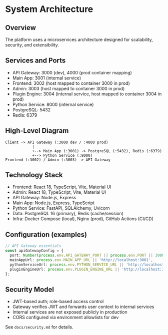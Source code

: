 # System Architecture

## Overview

The platform uses a microservices architecture designed for scalability, security, and extensibility.

## Services and Ports

- API Gateway: 3000 (dev), 4000 (prod container mapping)
- Main App: 3001 (internal service)
- Frontend: 3002 (host mapped to container 3000 in prod)
- Admin: 3003 (host mapped to container 3000 in prod)
- Plugin Engine: 3004 (internal service, host mapped to container 3004 in prod)
- Python Service: 8000 (internal service)
- PostgreSQL: 5432
- Redis: 6379

## High-Level Diagram

```text
Client -> API Gateway (:3000 dev / :4000 prod)
            |
            +--> Main App (:3001) -> PostgreSQL (:5432), Redis (:6379)
            +--> Python Service (:8000)
Frontend (:3002) / Admin (:3003) -> API Gateway
```

## Technology Stack

- Frontend: React 18, TypeScript, Vite, Material UI
- Admin: React 18, TypeScript, Vite, Material UI
- API Gateway: Node.js, Express
- Main App: Node.js, Express, TypeScript
- Python Service: FastAPI, SQLAlchemy, Uvicorn
- Data: PostgreSQL 16 (primary), Redis (cache/session)
- Infra: Docker Compose (local), Nginx (prod), GitHub Actions (CI/CD)

## Configuration (examples)

```ts
// API Gateway essentials
const apiGatewayConfig = {
  port: Number(process.env.API_GATEWAY_PORT || process.env.PORT || 3000),
  mainAppUrl: process.env.MAIN_APP_URL || 'http://localhost:3001',
  pythonServiceUrl: process.env.PYTHON_SERVICE_URL || 'http://localhost:8000',
  pluginEngineUrl: process.env.PLUGIN_ENGINE_URL || 'http://localhost:3004',
};
```

## Security Model

- JWT-based auth; role-based access control
- Gateway verifies JWT and forwards user context to internal services
- Internal services are not exposed publicly in production
- CORS configured via environment allowlists for dev

See `docs/security.md` for details.

